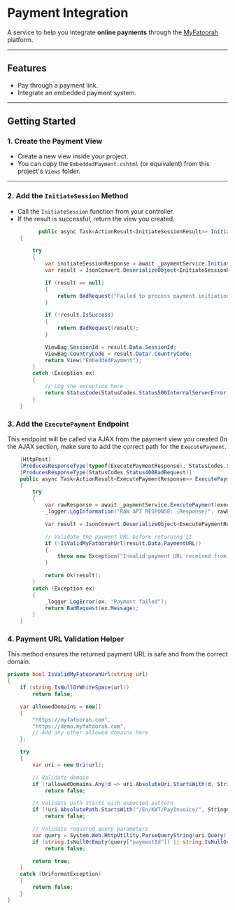 # Payment Integration

A service to help you integrate **online payments** through the [MyFatoorah](https://www.myfatoorah.com/) platform.

---

## **Features**
- Pay through a payment link.
- Integrate an embedded payment system.

---

## **Getting Started**

### 1. Create the Payment View
- Create a new view inside your project.
- You can copy the `EmbeddedPayment.cshtml` (or equivalent) from this project's `Views` folder.

---
### 2. Add the `InitiateSession` Method
  - Call the `InitiateSession` function from your controller.
  - If the result is successful, return the view you created.
```csharp
          public async Task<ActionResult<InitiateSessionResult>> InitiateSession( InitiateSessionDto initiateSessionDto)
    {

        try
        {
            var initiateSessionResponse = await _paymentService.InitiateSession(initiateSessionDto);
            var result = JsonConvert.DeserializeObject<InitiateSessionResult>(initiateSessionResponse);

            if (result == null)
            {
                return BadRequest("Failed to process payment initiation");
            }

            if (!result.IsSuccess)
            {
                return BadRequest(result);
            }

            ViewBag.SessionId = result.Data.SessionId;
            ViewBag.CountryCode = result.Data?.CountryCode;
            return View("EmbeddedPayment");
        }
        catch (Exception ex)
        {
            // Log the exception here
            return StatusCode(StatusCodes.Status500InternalServerError, "An error occurred while processing your request");
        }
    }
```

### 3. Add the `ExecutePayment` Endpoint
This endpoint will be called via AJAX from the payment view you created (In the AJAX section, make sure to add the correct path for the `ExecutePayment`.
```csharp
    [HttpPost]
    [ProducesResponseType(typeof(ExecutePaymentResponse), StatusCodes.Status200OK)]
    [ProducesResponseType(StatusCodes.Status400BadRequest)]
    public async Task<ActionResult<ExecutePaymentResponse>> ExecutePayment([FromBody] ExecutePaymentDto executePaymentRequest)
    {
        try
        {
            var rawResponse = await _paymentService.ExecutePayment(executePaymentRequest);
            _logger.LogInformation("RAW API RESPONSE: {Response}", rawResponse);

            var result = JsonConvert.DeserializeObject<ExecutePaymentResponse>(rawResponse)!;

            // Validate the payment URL before returning it
            if (!IsValidMyFatoorahUrl(result.Data.PaymentURL))
            {
                throw new Exception("Invalid payment URL received from payment gateway");
            }

            return Ok(result);
        }
        catch (Exception ex)
        {
            _logger.LogError(ex, "Payment failed");
            return BadRequest(ex.Message);
        }
    }
```
### 4. Payment URL Validation Helper
This method ensures the returned payment URL is safe and from the correct domain.
```csharp
private bool IsValidMyFatoorahUrl(string url)
{
    if (string.IsNullOrWhiteSpace(url))
        return false;

    var allowedDomains = new[]
    {
        "https://myfatoorah.com",
        "https://demo.myfatoorah.com",
        // Add any other allowed domains here
    };

    try
    {
        var uri = new Uri(url);

        // Validate domain
        if (!allowedDomains.Any(d => uri.AbsoluteUri.StartsWith(d, StringComparison.OrdinalIgnoreCase)))
            return false;

        // Validate path starts with expected pattern
        if (!uri.AbsolutePath.StartsWith("/En/KWT/PayInvoice/", StringComparison.OrdinalIgnoreCase))
            return false;

        // Validate required query parameters
        var query = System.Web.HttpUtility.ParseQueryString(uri.Query);
        if (string.IsNullOrEmpty(query["paymentId"]) || string.IsNullOrEmpty(query["sessionId"]))
            return false;

        return true;
    }
    catch (UriFormatException)
    {
        return false;
    }
}
```


